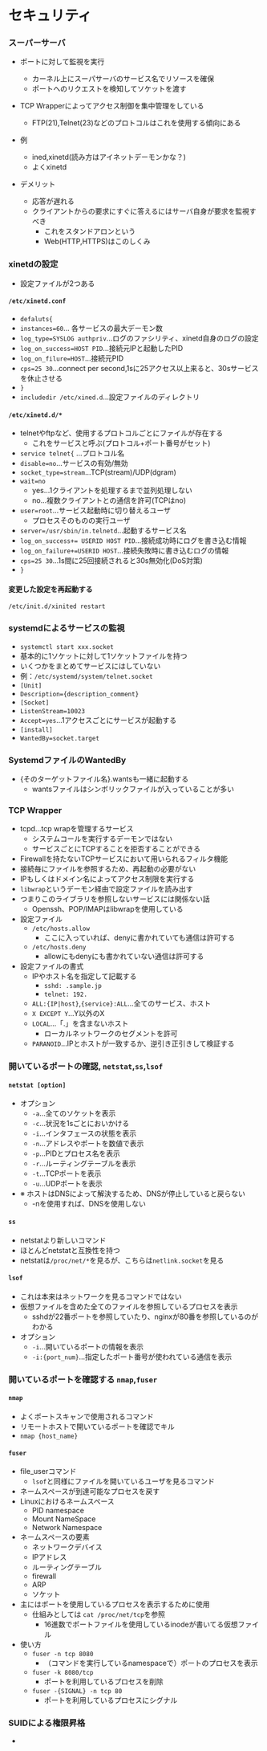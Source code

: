# セキュリティ

### スーパーサーバ
- ポートに対して監視を実行
  - カーネル上にスーパサーバのサービス名でリソースを確保
  - ポートへのリクエストを検知してソケットを渡す
- TCP Wrapperによってアクセス制御を集中管理をしている
  - FTP(21),Telnet(23)などのプロトコルはこれを使用する傾向にある
- 例
  - ined,xinetd(読み方はアイネットデーモンかな？)
  - よくxinetd

- デメリット
  - 応答が遅れる
  - クライアントからの要求にすぐに答えるにはサーバ自身が要求を監視すべき
    - これをスタンドアロンという
    - Web(HTTP,HTTPS)はこのしくみ


### xinetdの設定
- 設定ファイルが2つある
#### `/etc/xinetd.conf`
- `defaluts{`
- `instances=60`... 各サービスの最大デーモン数
- `log_type=SYSLOG authpriv`...ログのファシリティ、xinetd自身のログの設定
- `log_on_success=HOST PID`...接続元IPと起動したPID
- `log_on_filure=HOST`...接続元PID
- `cps=25 30`...connect per second,1sに25アクセス以上来ると、30sサービスを休止させる
- `}`
- `includedir /etc/xined.d`...設定ファイルのディレクトリ
#### `/etc/xinetd.d/*`
- telnetやftpなど、使用するプロトコルごとにファイルが存在する
  - これをサービスと呼ぶ(プロトコル+ポート番号がセット)
- `service telnet{` ...プロトコル名
- `disable=no`...サービスの有効/無効
- `socket_type=stream`...TCP(stream)/UDP(dgram)
- `wait=no`
  - yes...1クライアントを処理するまで並列処理しない
  - no...複数クライアントとの通信を許可(TCPはno)
- `user=root`...サービス起動時に切り替えるユーザ
  - プロセスそのものの実行ユーザ
- `server=/usr/sbin/in.telnetd`...起動するサービス名
- `log_on_success+= USERID HOST PID`...接続成功時にログを書き込む情報
- `log_on_failure+=USERID HOST`...接続失敗時に書き込むログの情報
- `cps=25 30`...1s間に25回接続されると30s無効化(DoS対策)
- `}`
#### 変更した設定を再起動する
`/etc/init.d/xinited restart`

### systemdによるサービスの監視
- `systemctl start xxx.socket`
- 基本的に1ソケットに対して1ソケットファイルを持つ
- いくつかをまとめてサービスにはしていない
- 例：`/etc/systemd/system/telnet.socket`
- `[Unit]`
- `Description={description_comment}`
- `[Socket]`
- `ListenStream=10023`
- `Accept=yes`...1アクセスごとにサービスが起動する
- `[install]`
- `WantedBy=socket.target`


### SystemdファイルのWantedBy
- {そのターゲットファイル名}.wantsも一緒に起動する
  - wantsファイルはシンボリックファイルが入っていることが多い


### TCP Wrapper
- tcpd...tcp wrapを管理するサービス
  - システムコールを実行するデーモンではない
  - サービスごとにTCPすることを拒否することができる
- Firewallを持たないTCPサービスにおいて用いられるフィルタ機能
- 接続毎にファイルを参照するため、再起動の必要がない
- IPもしくはドメイン名によってアクセス制限を実行する
- `libwrap`というデーモン経由で設定ファイルを読み出す
- つまりこのライブラリを参照しないサービスには関係ない話
  - Openssh、POP/IMAPはlibwrapを使用している
- 設定ファイル
  - `/etc/hosts.allow`
    - ここに入っていれば、denyに書かれていても通信は許可する
  - `/etc/hosts.deny`
    - allowにもdenyにも書かれていない通信は許可する
- 設定ファイルの書式
  - IPやホスト名を指定して記載する
    - `sshd: .sample.jp`
    - `telnet: 192.`
  - `ALL:{IP|host}`,`{service}:ALL`...全てのサービス、ホスト
  - `X EXCEPT Y`...Y以外のX
  - `LOCAL`...「.」を含まないホスト
    - ローカルネットワークのセグメントを許可
  - `PARANOID`...IPとホストが一致するか、逆引き正引きして検証する

### 開いているポートの確認, `netstat`,`ss`,`lsof`
#### `netstat [option]`
- オプション
  - `-a`...全てのソケットを表示
  - `-c`...状況を1sごとにおいかける
  - `-i`...インタフェースの状態を表示
  - `-n`...アドレスやポートを数値で表示
  - `-p`...PIDとプロセス名を表示
  - `-r`...ルーティングテーブルを表示
  - `-t`...TCPポートを表示
  - `-u`...UDPポートを表示
- ※ ホストはDNSによって解決するため、DNSが停止していると戻らない
  - -nを使用すれば、DNSを使用しない
#### `ss`
- netstatより新しいコマンド
- ほとんどnetstatと互換性を持つ
- netstatは`/proc/net/*`を見るが、こちらは`netlink.socket`を見る
#### `lsof`
- これは本来はネットワークを見るコマンドではない
- 仮想ファイルを含めた全てのファイルを参照しているプロセスを表示
  - sshdが22番ポートを参照していたり、nginxが80番を参照しているのがわかる
- オプション
  - `-i`...開いているポートの情報を表示
  - `-i:{port_num}`...指定したポート番号が使われている通信を表示

### 開いているポートを確認する `nmap`,`fuser`
#### `nmap`
- よくポートスキャンで使用されるコマンド
- リモートホストで開いているポートを確認でキル
- `nmap {host_name}`
#### `fuser`
- file_userコマンド
  - `lsof`と同様にファイルを開いているユーザを見るコマンド
- ネームスペースが到達可能なプロセスを戻す
- Linuxにおけるネームスペース
  - PID namespace
  - Mount NameSpace
  - Network Namespace 
- ネームスペースの要素
  - ネットワークデバイス
  - IPアドレス
  - ルーティングテーブル
  - firewall
  - ARP
  - ソケット
- 主にはポートを使用しているプロセスを表示するために使用
  - 仕組みとしては `cat /proc/net/tcp`を参照
    - 16進数でポートファイルを使用しているinodeが書いてる仮想ファイル
- 使い方
  - `fuser -n tcp 8080`
    - （コマンドを実行しているnamespaceで）ポートのプロセスを表示
  - `fuser -k 8080/tcp`
    - ポートを利用しているプロセスを削除
  - `fuser -{SIGNAL} -n tcp 80`
    - ポートを利用しているプロセスにシグナル

### SUIDによる権限昇格
- 


